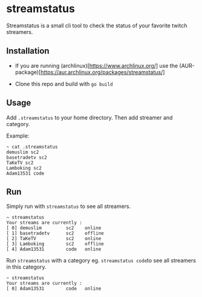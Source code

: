 streamstatus
==============================

Streamstatus is a small cli tool to check the status of your favorite twitch streamers.

## Installation

- If you are running (archlinux)[https://www.archlinux.org/] use the (AUR-package)[https://aur.archlinux.org/packages/streamstatus/]

- Clone this repo and build with `go build`

## Usage

Add `.streamstatus` to your home directory. Then add streamer and category.

Example:
```
~ cat .streamstatus
demuslim sc2
basetradetv sc2 
TaKeTV sc2 
Lamboking sc2 
Adam13531 code
```

## Run

Simply run with `streamstatus` to see all streamers.

```
~ streamstatus
Your streams are currently :
[ 0] demuslim         sc2    online
[ 1] basetradetv      sc2    offline
[ 2] TaKeTV           sc2    online
[ 3] Lamboking        sc2    offline
[ 4] Adam13531        code   online
```

Run `streamstatus` with a category eg. `streamstatus code`to see all streamers in this category.

```
~ streamstatus
Your streams are currently :
[ 0] Adam13531        code   online
```

